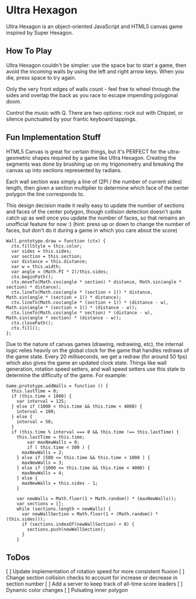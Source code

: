 # Ultra Hexagon

Ultra Hexagon is an object-oriented JavaScript and HTML5 canvas game inspired by Super Hexagon.

## How To Play

Ultra Hexagon couldn't be simpler: use the space bar to start a game, then avoid the incoming walls by using the left and right arrow keys. When you die, press space to try again.

Only the very front edges of walls count - feel free to wheel through the sides and overlap the back as you race to escape impending polygonal doom.

Control the music with Q. There are two options: rock out with Chipzel, or silence punctuated by your frantic keyboard tappings.

## Fun Implementation Stuff

HTML5 Canvas is great for certain things, but it's PERFECT for the ultra-geometric shapes required by a game like Ultra Hexagon. Creating the segments was done by brushing up on my trigonometry and breaking the canvas up into sections represented by radians.

Each wall section was simply a line of (2PI / the number of current sides) length, then given a section multiplier to determine which face of the center polygon the line corresponds to.

This design decision made it really easy to update the number of sections and faces of the center polygon, though collision detection doesn't quite catch up as well once you update the number of faces, so that remains an unofficial feature for now :) (hint: press up or down to change the number of faces, but don't do it during a game in which you care about the score)

```
Wall.prototype.draw = function (ctx) {
  ctx.fillStyle = this.color;
  var sides = this.sides;
  var section = this.section;
  var distance = this.distance;
  var w = this.width;
  var angle = (Math.PI * 2)/this.sides;
  ctx.beginPath();
  ctx.moveTo(Math.cos(angle * section) * distance, Math.sin(angle * section) * distance);
  ctx.lineTo(Math.cos(angle * (section + 1)) * distance, Math.sin(angle * (section + 1)) * distance);
  ctx.lineTo(Math.cos(angle * (section + 1)) * (distance - w), Math.sin(angle * (section + 1)) * (distance - w));
  ctx.lineTo(Math.cos(angle * section) * (distance - w), Math.sin(angle * section) * (distance - w));
  ctx.closePath();
  ctx.fill();
};
```

Due to the nature of canvas games (drawing, redrawing, etc), the internal logic relies heavily on the global clock for the game that handles redraws of the game state. Every 20 milliseconds, we get a redraw (for around 50 fps) which also gives the game an updated clock state. Things like wall generation, rotation speed setters, and wall speed setters use this state to determine the difficulty of the game. For example:

```
Game.prototype.addWalls = function () {
  this.lastTime = 0;
  if (this.time < 1000) {
    var interval = 125;
  } else if (1000 < this.time && this.time < 4000) {
    interval = 100;
  } else {
    interval = 50;
  }
  if (this.time % interval === 0 && this.time !== this.lastTime) {
    this.lastTime = this.time;
		var maxNewWalls = 0;
		if ( this.time < 500 ) {
      maxNewWalls = 2;
    } else if (500 <= this.time && this.time < 1000 ) {
      maxNewWalls = 3;
    } else if (1000 <= this.time && this.time < 4000) {
      maxNewWalls = 4;
    } else {
      maxNewWalls = this.sides - 1;
    }

    var newWalls = Math.floor(1 + Math.random() * (maxNewWalls));
    var sections = [];
    while (sections.length < newWalls) {
      var newWallSection = Math.floor(1 + (Math.random() * (this.sides)));
      if (sections.indexOf(newWallSection) < 0) {
        sections.push(newWallSection);
      }
    }
```

## ToDos

[ ] Update implementation of rotation speed for more consistent fluxion
[ ] Change section collision checks to account for increase or decrease in section number
[ ] Add a server to keep track of all-time score leaders
[ ] Dynamic color changes
[ ] Pulsating inner polygon
